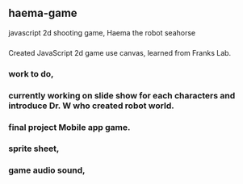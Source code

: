 ## haema-game
javascript 2d shooting game, Haema the robot seahorse
###
Created JavaScript 2d game use canvas, learned from Franks Lab.
### work to do, 
### currently working on slide show for each characters and introduce Dr. W who created robot world.
### final project Mobile app game.
### sprite sheet, 
### game audio sound, 
